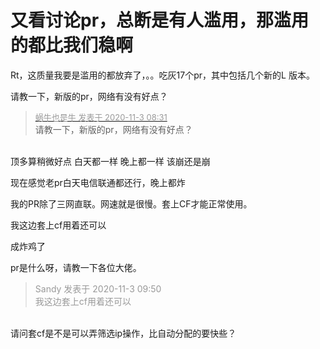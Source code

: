 # 又看讨论pr，总断是有人滥用，那滥用的都比我们稳啊


Rt，这质量我要是滥用的都放弃了，。。吃灰17个pr，其中包括几个新的L 版本。

请教一下，新版的pr，网络有没有好点？

<div class="quote"><blockquote><font size="2"><a href="https://www.hostloc.com/forum.php?mod=redirect&amp;goto=findpost&amp;pid=9393051&amp;ptid=761543" target="_blank"><font color="#999999">蜗牛也是牛 发表于 2020-11-3 08:31</font></a></font><br />
请教一下，新版的pr，网络有没有好点？</blockquote></div><br />
顶多算稍微好点 白天都一样 晚上都一样 该崩还是崩

现在感觉老pr白天电信联通都还行，晚上都炸

我的PR除了三网直联。网速就是很慢。套上CF才能正常使用。

我这边套上cf用着还可以

成炸鸡了

pr是什么呀，请教一下各位大佬。

<div class="quote"><blockquote><font color="#999999">Sandy 发表于 2020-11-3 09:50</font><br />
<font color="#999999">我这边套上cf用着还可以</font></blockquote></div><br />
请问套cf是不是可以弄筛选ip操作，比自动分配的要快些？

